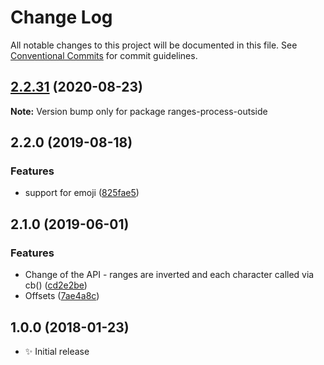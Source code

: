 # Change Log

All notable changes to this project will be documented in this file.
See [Conventional Commits](https://conventionalcommits.org) for commit guidelines.

## [2.2.31](https://gitlab.com/codsen/codsen/compare/ranges-process-outside@2.2.30...ranges-process-outside@2.2.31) (2020-08-23)

**Note:** Version bump only for package ranges-process-outside





## 2.2.0 (2019-08-18)

### Features

- support for emoji ([825fae5](https://gitlab.com/codsen/codsen/commit/825fae5))

## 2.1.0 (2019-06-01)

### Features

- Change of the API - ranges are inverted and each character called via cb() ([cd2e2be](https://gitlab.com/codsen/codsen/commit/cd2e2be))
- Offsets ([7ae4a8c](https://gitlab.com/codsen/codsen/commit/7ae4a8c))

## 1.0.0 (2018-01-23)

- ✨ Initial release
